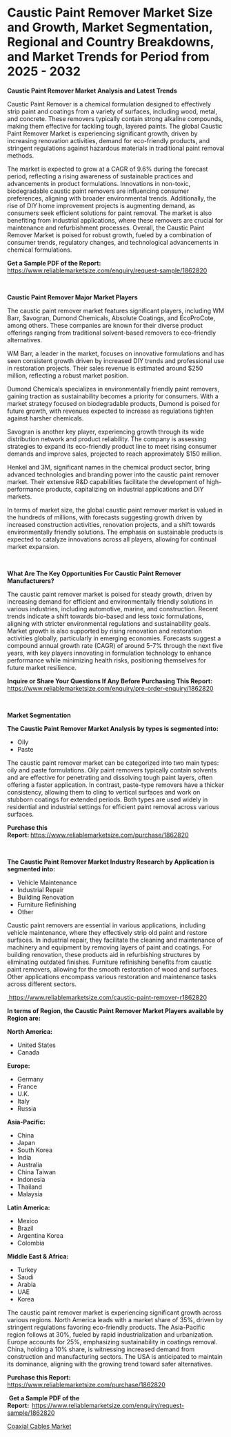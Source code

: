 <p><h1>Caustic Paint Remover Market Size and Growth, Market Segmentation, Regional and Country Breakdowns, and Market Trends for Period from 2025 -  2032</h1></p><p><strong>Caustic Paint Remover Market Analysis and Latest Trends</strong></p>
<p><p>Caustic Paint Remover is a chemical formulation designed to effectively strip paint and coatings from a variety of surfaces, including wood, metal, and concrete. These removers typically contain strong alkaline compounds, making them effective for tackling tough, layered paints. The global Caustic Paint Remover Market is experiencing significant growth, driven by increasing renovation activities, demand for eco-friendly products, and stringent regulations against hazardous materials in traditional paint removal methods.</p><p>The market is expected to grow at a CAGR of 9.6% during the forecast period, reflecting a rising awareness of sustainable practices and advancements in product formulations. Innovations in non-toxic, biodegradable caustic paint removers are influencing consumer preferences, aligning with broader environmental trends. Additionally, the rise of DIY home improvement projects is augmenting demand, as consumers seek efficient solutions for paint removal. The market is also benefiting from industrial applications, where these removers are crucial for maintenance and refurbishment processes. Overall, the Caustic Paint Remover Market is poised for robust growth, fueled by a combination of consumer trends, regulatory changes, and technological advancements in chemical formulations.</p></p>
<p><strong>Get a Sample PDF of the Report:&nbsp;</strong> <a href="https://www.reliablemarketsize.com/enquiry/request-sample/1862820?utm_campaign=3226&utm_medium=2&utm_source=Github&utm_content=ia&utm_term=31032025&utm_id=caustic-paint-remover">https://www.reliablemarketsize.com/enquiry/request-sample/1862820</a></p>
<p>&nbsp;</p>
<p><strong>Caustic Paint Remover Major Market Players</strong></p>
<p><p>The caustic paint remover market features significant players, including WM Barr, Savogran, Dumond Chemicals, Absolute Coatings, and EcoProCote, among others. These companies are known for their diverse product offerings ranging from traditional solvent-based removers to eco-friendly alternatives.</p><p>WM Barr, a leader in the market, focuses on innovative formulations and has seen consistent growth driven by increased DIY trends and professional use in restoration projects. Their sales revenue is estimated around $250 million, reflecting a robust market position.</p><p>Dumond Chemicals specializes in environmentally friendly paint removers, gaining traction as sustainability becomes a priority for consumers. With a market strategy focused on biodegradable products, Dumond is poised for future growth, with revenues expected to increase as regulations tighten against harsher chemicals.</p><p>Savogran is another key player, experiencing growth through its wide distribution network and product reliability. The company is assessing strategies to expand its eco-friendly product line to meet rising consumer demands and improve sales, projected to reach approximately $150 million.</p><p>Henkel and 3M, significant names in the chemical product sector, bring advanced technologies and branding power into the caustic paint remover market. Their extensive R&D capabilities facilitate the development of high-performance products, capitalizing on industrial applications and DIY markets.</p><p>In terms of market size, the global caustic paint remover market is valued in the hundreds of millions, with forecasts suggesting growth driven by increased construction activities, renovation projects, and a shift towards environmentally friendly solutions. The emphasis on sustainable products is expected to catalyze innovations across all players, allowing for continual market expansion.</p></p>
<p>&nbsp;</p>
<p><strong>What Are The Key Opportunities For Caustic Paint Remover Manufacturers?</strong></p>
<p><p>The caustic paint remover market is poised for steady growth, driven by increasing demand for efficient and environmentally friendly solutions in various industries, including automotive, marine, and construction. Recent trends indicate a shift towards bio-based and less toxic formulations, aligning with stricter environmental regulations and sustainability goals. Market growth is also supported by rising renovation and restoration activities globally, particularly in emerging economies. Forecasts suggest a compound annual growth rate (CAGR) of around 5-7% through the next five years, with key players innovating in formulation technology to enhance performance while minimizing health risks, positioning themselves for future market resilience.</p></p>
<p><strong>Inquire or Share Your Questions If Any Before Purchasing This Report:</strong> <a href="https://www.reliablemarketsize.com/enquiry/pre-order-enquiry/1862820?utm_campaign=3226&utm_medium=2&utm_source=Github&utm_content=ia&utm_term=31032025&utm_id=caustic-paint-remover">https://www.reliablemarketsize.com/enquiry/pre-order-enquiry/1862820</a></p>
<p>&nbsp;</p>
<p><strong>Market Segmentation</strong></p>
<p><strong>The Caustic Paint Remover Market Analysis by types is segmented into:</strong></p>
<p><ul><li>Oily</li><li>Paste</li></ul></p>
<p><p>The caustic paint remover market can be categorized into two main types: oily and paste formulations. Oily paint removers typically contain solvents and are effective for penetrating and dissolving tough paint layers, often offering a faster application. In contrast, paste-type removers have a thicker consistency, allowing them to cling to vertical surfaces and work on stubborn coatings for extended periods. Both types are used widely in residential and industrial settings for efficient paint removal across various surfaces.</p></p>
<p><strong>Purchase this Report:&nbsp;</strong><a href="https://www.reliablemarketsize.com/purchase/1862820?utm_campaign=3226&utm_medium=2&utm_source=Github&utm_content=ia&utm_term=31032025&utm_id=caustic-paint-remover">https://www.reliablemarketsize.com/purchase/1862820</a></p>
<p>&nbsp;</p>
<p><strong>The Caustic Paint Remover Market Industry Research by Application is segmented into:</strong></p>
<p><ul><li>Vehicle Maintenance</li><li>Industrial Repair</li><li>Building Renovation</li><li>Furniture Refinishing</li><li>Other</li></ul></p>
<p><p>Caustic paint removers are essential in various applications, including vehicle maintenance, where they effectively strip old paint and restore surfaces. In industrial repair, they facilitate the cleaning and maintenance of machinery and equipment by removing layers of paint and coatings. For building renovation, these products aid in refurbishing structures by eliminating outdated finishes. Furniture refinishing benefits from caustic paint removers, allowing for the smooth restoration of wood and surfaces. Other applications encompass various restoration and maintenance tasks across different sectors.</p></p>
<p><a href="https://www.reliablemarketsize.com/caustic-paint-remover-r1862820?utm_campaign=3226&utm_medium=2&utm_source=Github&utm_content=ia&utm_term=31032025&utm_id=caustic-paint-remover">&nbsp;https://www.reliablemarketsize.com/caustic-paint-remover-r1862820</a></p>
<p><strong>In terms of Region, the Caustic Paint Remover Market Players available by Region are:</strong></p>
<p>
    <p> <strong> North America: </strong>
        <ul>
            <li>United States</li>
            <li>Canada</li>
        </ul>
        </p> 
    <p> <strong> Europe: </strong>
        <ul>
            <li>Germany</li>
            <li>France</li>
            <li>U.K.</li>
            <li>Italy</li>
            <li>Russia</li>
        </ul>
        </p> 
    <p> <strong> Asia-Pacific: </strong>
        <ul>
            <li>China</li>
            <li>Japan</li>
            <li>South Korea</li>
            <li>India</li>
            <li>Australia</li>
            <li>China Taiwan</li>
            <li>Indonesia</li>
            <li>Thailand</li>
            <li>Malaysia</li>
        </ul>
        </p> 
    <p> <strong> Latin America: </strong>
        <ul>
            <li>Mexico</li>
            <li>Brazil</li>
            <li>Argentina Korea</li>
            <li>Colombia</li>
        </ul>
        </p> 
    <p> <strong> Middle East & Africa: </strong>
        <ul>
            <li>Turkey</li>
            <li>Saudi</li>
            <li>Arabia</li>
            <li>UAE</li>
            <li>Korea</li>
        </ul>
    </p>
    </p>
<p><p>The caustic paint remover market is experiencing significant growth across various regions. North America leads with a market share of 35%, driven by stringent regulations favoring eco-friendly products. The Asia-Pacific region follows at 30%, fueled by rapid industrialization and urbanization. Europe accounts for 25%, emphasizing sustainability in coatings removal. China, holding a 10% share, is witnessing increased demand from construction and manufacturing sectors. The USA is anticipated to maintain its dominance, aligning with the growing trend toward safer alternatives.</p></p>
<p><strong>Purchase this Report: </strong><a href="https://www.reliablemarketsize.com/purchase/1862820?utm_campaign=3226&utm_medium=2&utm_source=Github&utm_content=ia&utm_term=31032025&utm_id=caustic-paint-remover">https://www.reliablemarketsize.com/purchase/1862820</a></p>
<p>&nbsp;<strong>Get a Sample PDF of the Report:&nbsp;&nbsp;</strong><a href="https://www.reliablemarketsize.com/enquiry/request-sample/1862820?utm_campaign=3226&utm_medium=2&utm_source=Github&utm_content=ia&utm_term=31032025&utm_id=caustic-paint-remover">https://www.reliablemarketsize.com/enquiry/request-sample/1862820</a></p>
<p><strong></strong></p>
<p><p><a href="https://github.com/bedelibekwe58/Market-Research-Report-List-1/blob/main/coaxial-cables-market.md?utm_campaign=3226&utm_medium=2&utm_source=Github&utm_content=ia&utm_term=31032025&utm_id=caustic-paint-remover">Coaxial Cables Market</a></p></p>
